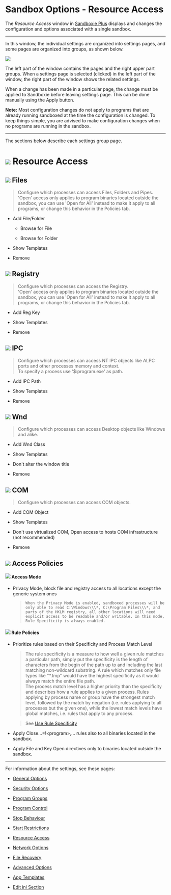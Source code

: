 # Sandbox Options - Resource Access

The _Resource Access_ window in [Sandboxie Plus](SbPlus.md) displays and changes the configuration and options associated with a single sandbox.

* * *

In this window, the individual settings are organized into settings pages, and some pages are organized into groups, as shown below.

![](../Media/SbPlusBox07ResAcc01Files.png)

The left part of the window contains the pages and the right upper part groups. When a settings page is selected (clicked) in the left part of the window, the right part of the window shows the related settings.

When a change has been made in a particular page, the change must be applied to Sandboxie before leaving settings page. This can be done manually using the Apply button.

**Note:** Most configuration changes do not apply to programs that are already running sandboxed at the time the configuration is changed. To keep things simple, you are advised to make configuration changes when no programs are running in the sandbox.

* * *

The sections below describe each settings group page.

# ![](../Media/Resources/AmpelHt1.png) Resource Access

## ![](../Media/Resources/FolderHt2.png) Files

> Configure which processes can access Files, Folders and Pipes.  
'Open' access only applies to program binaries located outside the sandbox, you can use 'Open for All' instead to make it apply to all programs, or change this behavior in the Policies tab.

* Add File/Folder

	* Browse for File
	
	* Browse for Folder	
	
* Show Templates

* Remove

## ![](../Media/Resources/RegEditHt2.png) Registry

> Configure which processes can access the Registry.  
'Open' access only applies to program binaries located outside the sandbox, you can use 'Open for All' instead to make it apply to all programs, or change this behavior in the Policies tab.

* Add Reg Key

* Show Templates

* Remove

## ![](../Media/Resources/PortHt2.png) IPC

> Configure which processes can access NT IPC objects like ALPC ports and other processes memory and context.  
To specify a process use '$:program.exe' as path.

* Add IPC Path

* Show Templates

* Remove

## ![](../Media/Resources/WindowHt2.png) Wnd

> Configure which processes can access Desktop objects like Windows and alike.

* Add Wnd Class

* Show Templates

* Don't alter the window title

* Remove

## ![](../Media/Resources/ObjectsHt2.png) COM

> Configure which processes can access COM objects.

* Add COM Object

* Show Templates

* Don't use virtualized COM, Open access to hosts COM infrastructure (not recommended)

* Remove

## ![](../Media/Resources/PolicyHt2.png) Access Policies

#### ![](../Media/Resources/AnonHt4.png) Access Mode

* Privacy Mode, block file and registry access to all locations except the generic system ones

	> `When the Privacy Mode is enabled, sandboxed processes will be only able to read C:\Windows\\\*, C:\Program Files\\\*, and parts of the HKLM registry, all other locations will need explicit access to be readable and/or writable. In this mode, Rule Specificity is always enabled.`

#### ![](../Media/Resources/PolicyHt4.png) Rule Policies

* Prioritize rules based on their Specificity and Process Match Level

	> The rule specificity is a measure to how well a given rule matches a particular path, simply put the specificity is the length of characters from the begin of the path up to and including the last matching non-wildcard substring. A rule which matches only file types like "\*.tmp" would have the highest specificity as it would always match the entire file path.  
	The process match level has a higher priority than the specificity and describes how a rule applies to a given process. Rules applying by process name or group have the strongest match level, followed by the match by negation (i.e. rules applying to all processes but the given one), while the lowest match levels have global matches, i.e. rules that apply to any process.
	
	> See [Use Rule Specificity](UseRuleSpecificity.md)

* Apply Close...=!\<program>,... rules also to all binaries located in the sandbox.

* Apply File and Key Open directives only to binaries located outside the sandbox.

* * *

For information about the settings, see these pages:

*	[General Options](SbPlusBox01GeneralOptions.md)

*	[Security Options](SbPlusBox02SecurityOptions.md)

*	[Program Groups](SbPlusBox03ProgramGroups.md)

*	[Program Control](SbPlusBox04ProgramControl.md)

*	[Stop Behaviour](SbPlusBox05StopBehaviour.md)

*	[Start Restrictions](SbPlusBox06StartRestrictions.md)

*	[Resource Access](SbPlusBox07ResourceAccess.md)

*	[Network Options](SbPlusBox08NetworkOptions.md)

*	[File Recovery](SbPlusBox90FileRecovery.md)

*	[Advanced Options](SbPlusBox10AdvancedOptions.md)

*	[App Templates](SbPlusBox11AppTemplates.md)

*	[Edit ini Section](SbPlusBox12EditIniSection.md)

